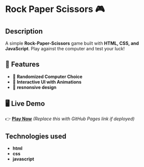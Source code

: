 # Rock Paper Scissors 🎮  

## Description  
A simple **Rock-Paper-Scissors** game built with **HTML, CSS, and JavaScript**. Play against the computer and test your luck!  

## 🚀 Features  
- 🎲 **Randomized Computer Choice**  
- 🎨 **Interactive UI with Animations**  
- 📱 **resnonsive design**

## 🖥️ Live Demo  
👉 **[Play Now](https://your-live-demo-link.com)** *(Replace this with GitHub Pages link if deployed)*  


## Technologies used 
- **html**
- **css**
- **javascript**

